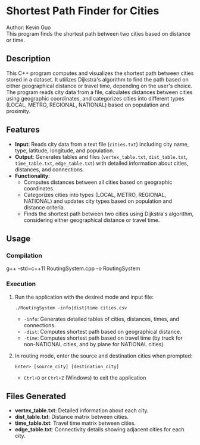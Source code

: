 # Shortest Path Finder for Cities
Author: Kevin Guo  
This program finds the shortest path between two cities based on distance or time.

## Description
This C++ program computes and visualizes the shortest path between cities stored in a dataset. It utilizes Dijkstra's algorithm to find the path based on either geographical distance or travel time, depending on the user's choice. The program reads city data from a file, calculates distances between cities using geographic coordinates, and categorizes cities into different types (LOCAL, METRO, REGIONAL, NATIONAL) based on population and proximity.

## Features
- **Input**: Reads city data from a text file (`cities.txt`) including city name, type, latitude, longitude, and population.
- **Output**: Generates tables and files (`vertex_table.txt`, `dist_table.txt`, `time_table.txt`, `edge_table.txt`) with detailed information about cities, distances, and connections.
- **Functionality**: 
  - Computes distances between all cities based on geographic coordinates.
  - Categorizes cities into types (LOCAL, METRO, REGIONAL, NATIONAL) and updates city types based on population and distance criteria.
  - Finds the shortest path between two cities using Dijkstra's algorithm, considering either geographical distance or travel time.

## Usage
### Compilation
g++ -std=c++11 RoutingSystem.cpp -o RoutingSystem

### Execution
1. Run the application with the desired mode and input file:
   ```
   ./RoutingSystem -info|dist|time cities.csv
   ```
    - `-info`: Generates detailed tables of cities, distances, times, and connections.
    - `-dist`: Computes shortest path based on geographical distance.
    - `-time`: Computes shortest path based on travel time (by truck for non-NATIONAL cities, and by plane for NATIONAL cities).

2. In routing mode, enter the source and destination cities when prompted:
   ```
   Enter> [source_city] [destination_city]
   ```
   - `Ctrl+D` or `Ctrl+Z` (Windows) to exit the application

## Files Generated
- **vertex_table.txt**: Detailed information about each city.
- **dist_table.txt**: Distance matrix between cities.
- **time_table.txt**: Travel time matrix between cities.
- **edge_table.txt**: Connectivity details showing adjacent cities for each city.




